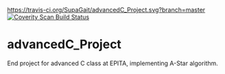 https://travis-ci.org/SupaGait/advancedC_Project.svg?branch=master
<a href="https://scan.coverity.com/projects/supagait-advancedc_project">
  <img alt="Coverity Scan Build Status"
       src="https://scan.coverity.com/projects/11650/badge.svg"/>
</a>
# advancedC_Project
End project for advanced C class at EPITA, implementing A-Star algorithm.
